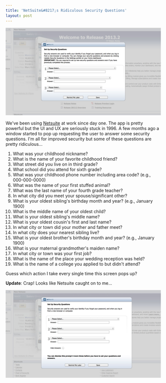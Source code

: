 ```yaml
---
title: 'NetSuite&#8217;s Ridiculous Security Questions'
layout: post
---
```

![nutsweat](/images/nutsweat.jpg)

We've been using [Netsuite][1] at work since day one. The app is pretty powerful but the UI and UX are seriously stuck in 1996. A few months ago a window started to pop up requesting the user to answer some security questions. I'm all for improved security but some of these questions are pretty ridiculous...

1.  What was your childhood nickname?
2.  What is the name of your favorite childhood friend?
3.  What street did you live on in third grade?
4.  What school did you attend for sixth grade?
5.  What was your childhood phone number including area code? (e.g., 000-000-0000)
6.  What was the name of your first stuffed animal?
7.  What was the last name of your fourth grade teacher?
8.  In what city did you meet your spouse/significant other?
9.  What is your oldest sibling's birthday month and year? (e.g., January 1900)
10. What is the middle name of your oldest child?
11. What is your oldest sibling's middle name?
12. What is your oldest cousin's first and last name?
13. In what city or town did your mother and father meet?
14. In what city does your nearest sibling live?
15. What is your oldest brother's birthday month and year? (e.g., January 1900)
16. What is your maternal grandmother's maiden name?
17. In what city or town was your first job?
18. What is the name of the place your wedding reception was held?
19. What is the name of a college you applied to but didn't attend?

Guess which action I take every single time this screen pops up?

**Update**: Crap! Looks like Netsuite caught on to me...  

![nutsweat](/images/nutscrape.jpg)

 [1]: http://netsuite.com/ "NutSweat"
